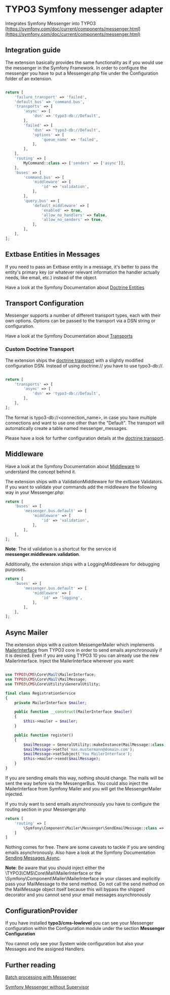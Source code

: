 # TYPO3 Symfony messenger adapter
Integrates Symfony Messenger into TYPO3
[https://symfony.com/doc/current/components/messenger.html](https://symfony.com/doc/current/components/messenger.html)

## Integration guide

The extension basically provides the same functionality as if you would use the messenger in the Symfony Framework.
In order to configure the messenger you have to put a Messenger.php file under the Configuration folder of an extension.

```php

return [
    'failure_transport' => 'failed',
    'default_bus' => 'command.bus',
    'transports' => [
        'async' => [
            'dsn' => 'typo3-db://Default',
        ],
        'failed' => [
            'dsn' => 'typo3-db://Default',
            'options' => [
                'queue_name' => 'failed',
            ],
        ],
    ],
    'routing' => [
        MyCommand::class => ['senders' => ['async']],
    ],
    'buses' => [
        'command.bus' => [
            'middleware' => [
                'id' => 'validation',
            ],
        ],
        'query.bus' => [
            'default_middleware' => [
                'enabled' => true,
                'allow_no_handlers' => false,
                'allow_no_senders' => true,
            ],
        ],
    ],
];

```

## Extbase Entities in Messages

If you need to pass an Extbase entity in a message, it's better to pass the entity's primary key (or whatever relevant information the handler actually needs, like email, etc.) instead of the object.

Have a look at the Symfony Documentation about [Doctrine Entities](https://symfony.com/doc/current/messenger.html#doctrine-entities-in-messages)


## Transport Configuration

Messenger supports a number of different transport types, each with their own options. Options can be passed to the transport via a DSN string or configuration.

Have a look at the Symfony Documentation about [Transports](https://symfony.com/doc/current/messenger.html#transport-configuration)

### Custom Doctrine Transport

The extension ships the [doctrine transport](https://symfony.com/doc/current/messenger.html#doctrine-transport) with a slightly modified configuration DSN.
Instead of using doctrine:// you have to use typo3-db://.

```php

return [
    'transports' => [
        'async' => [
            'dsn' => 'typo3-db://Default',
        ],
    ],
];

```

The format is typo3-db://<connection_name>, in case you have multiple connections and want to use one other than the "Default".
The transport will automatically create a table named messenger_messages.

Please have a look for further configuration details at the [doctrine transport](https://symfony.com/doc/current/messenger.html#doctrine-transport).

## Middleware

Have a look at the Symfony Documentation about [Middleware](https://symfony.com/doc/current/messenger.html#middleware) to understand the concept behind it.

The extension ships with a ValidationMiddleware for the extbase Validators.
If you want to validate your commands add the middleware the following way in your Messenger.php:

```php
return [
    'buses' => [
        'messenger.bus.default' => [
            'middleware' => [
                'id' => 'validation',
            ],
        ],
    ],
];
```

**Note**: The id validation is a shortcut for the service id **messenger.middleware.validation**.

Additionally, the extension ships with a LoggingMiddleware for debugging purposes.

```php
return [
    'buses' => [
        'messenger.bus.default' => [
            'middleware' => [
                'id' => 'logging',
            ],
        ],
    ],
];
```

## Async Mailer
The extension ships with a custom MessengerMailer which implements [MailerInterface](https://github.com/TYPO3/typo3/blob/main/typo3/sysext/core/Classes/Mail/MailerInterface.php) from TYPO3 core in order to send emails asynchronously if it is desired.
Even if you are using TYPO3 10 you can already use the new MailerInterface.
Inject the MailerInterface wherever you want:

```php

use TYPO3\CMS\Core\Mail\MailerInterface;
use TYPO3\CMS\Core\Mail\MailMessage;
use TYPO3\CMS\Core\Utility\GeneralUtility;

final class RegistrationService
{
    private MailerInterface $mailer;

    public function __construct(MailerInterface $mailer)
    {
        $this->mailer = $mailer;
    }

    public function register()
    {
        $mailMessage = GeneralUtility::makeInstance(MailMessage::class);
        $mailMessage->setTo('max.mustermann@domain.com');
        $mailMessage->setSubject('You MailerInterface');
        $this->mailer->send($mailMessage);
    }
}
```

If you are sending emails this way, nothing should change. The mails will be sent the way before via the MessengerBus.
You could also inject the MailerInterface from Symfony Mailer and you will get the MessengerMailer injected.

If you truly want to send emails asynchronously you have to configure the routing section in your Messenger.php
```php
return [
    'routing' => [
        \Symfony\Component\Mailer\Messenger\SendEmailMessage::class => ['senders' => ['async']],
    ]
]
```

Nothing comes for free. There are some caveats to tackle if you are sending emails asynchronously.
Also have a look at the Symfony Documentation [Sending Messages Async](https://symfony.com/doc/current/mailer.html#sending-messages-async).

**Note**:
Be aware that you should inject either the \TYPO3\CMS\Core\Mail\MailerInterface or the \Symfony\Component\Mailer\MailerInterface in your classes and explicitly pass your MailMessage to the send method.
Do not call the send method on the MailMessage object itself because this will bypass the shipped decorator and you cannot send your email messages asynchronously

## ConfigurationProvider

If you have installed **typo3/cms-lowlevel** you can see your Messenger configuration within the Configuration module under the section **Messenger Configuration**

You cannot only see your System wide configuration but also your Messages and the assigned Handlers.

## Further reading
[Batch processing with Messenger](https://wolfgang-klinger.medium.com/how-to-handle-messages-in-batches-with-symfony-messenger-c91b5aa1c8b1)

[Symfony Messenger without Supervisor](https://dev.to/fadymr/use-symfony-messenger-without-supervisor-3cl6)
